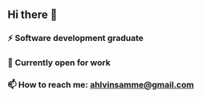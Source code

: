 ## Hi there 👋

### ⚡ Software development graduate
### 🔭 Currently open for work
### 📫 How to reach me: ahlvinsamme@gmail.com
